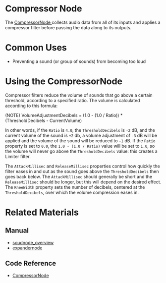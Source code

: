 # Compressor Node
The [ CompressorNode ](https://github.com/PlasmaEngine/PlasmaDocs/tree/master/docs/C%2B%2B/code_reference/class_reference/compressornode.markdown) collects audio data from all of its inputs and applies a compressor filter before passing the data along to its outputs. 

# Common Uses

- Preventing a sound (or group of sounds) from becoming too loud

# Using the CompressorNode 

Compressor filters reduce the volume of sounds that go above a certain threshold, according to a specified ratio. The volume is calculated according to this formula:

(NOTE) VolumeAdjustmentDecibels = (1.0 - (1.0 / Ratio)) * (ThresholdDecibels - CurrentVolume)

In other words, if the `Ratio` is `4.0`, the `ThresholdDecibels` is `-2` dB, and the current volume of the sound is `+2` db, a volume adjustment of `-3` dB will be applied and the volume of the sound will be reduced to `-1` dB. If the `Ratio` property is set to `0.0`, the `1.0 - (1.0 / Ratio)` value will be set to `1.0`, so the volume will never go above the `ThresholdDecibels` value: this creates a Limiter filter.

The `AttackMillisec` and `ReleaseMillisec` properties control how quickly the filter eases in and out as the sound goes above the `ThresholdDecibels` then goes back below. The `AttackMillisec` should generally be short and the `ReleaseMillisec` should be longer, but this will depend on the desired effect. The `KneeWidth` property sets the number of decibels, centered at the `ThresholdDecibels`, over which the volume compression eases in. 

# Related Materials
## Manual
- [soudnode_overview](https://plasmaengine.github.io/PlasmaDocs/Plasma1/Editor/audio/soundnode/soudnode_overview.markdown)
- [expandernode](https://plasmaengine.github.io/PlasmaDocs/Plasma1/Editor/audio/soundnode/expandernode.markdown)

## Code Reference
- [ CompressorNode ](https://github.com/PlasmaEngine/PlasmaDocs/tree/master/docs/C%2B%2B/code_reference/class_reference/compressornode.markdown) 

 